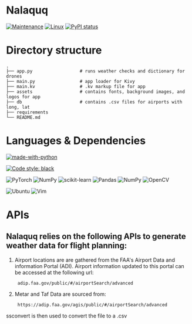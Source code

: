 # Nalaquq


[![Maintenance](https://img.shields.io/badge/Maintained%3F-yes-green.svg)](https://GitHub.com/Naereen/StrapDown.js/graphs/commit-activity) [![Linux](https://svgshare.com/i/Zhy.svg)](https://svgshare.com/i/Zhy.svg) [![PyPI status](https://img.shields.io/pypi/status/ansicolortags.svg)](https://pypi.python.org/pypi/ansicolortags/)



# Directory structure



    .
    ├── app.py                  # runs weather checks and dictionary for drones
    ├── main.py                 # app loader for Kivy
    ├── main.kv                 # .kv markup file for app
    ├── assets                  # contains fonts, background images, and logos for app
    ├── db                      # contains .csv files for airports with long, lat
    ├── requirements		
    └── README.md

# Languages & Dependencies 
[![made-with-python](https://img.shields.io/badge/Made%20with-Python-1f425f.svg)](https://www.python.org/)
 
[![Code style: black](https://img.shields.io/badge/code%20style-black-000000.svg)](https://github.com/psf/black)


![PyTorch](https://img.shields.io/badge/PyTorch-%23EE4C2C.svg?style=for-the-badge&logo=PyTorch&logoColor=white)
![NumPy](https://img.shields.io/badge/numpy-%23013243.svg?style=for-the-badge&logo=numpy&logoColor=white)
![scikit-learn](https://img.shields.io/badge/scikit--learn-%23F7931E.svg?style=for-the-badge&logo=scikit-learn&logoColor=white)
![Pandas](https://img.shields.io/badge/pandas-%23150458.svg?style=for-the-badge&logo=pandas&logoColor=white)
![NumPy](https://img.shields.io/badge/numpy-%23013243.svg?style=for-the-badge&logo=numpy&logoColor=white)
![OpenCV](https://img.shields.io/badge/opencv-%23white.svg?style=for-the-badge&logo=opencv&logoColor=white)

![Ubuntu](https://img.shields.io/badge/Ubuntu-E95420?style=for-the-badge&logo=ubuntu&logoColor=white) ![Vim](https://img.shields.io/badge/VIM-%2311AB00.svg?style=for-the-badge&logo=vim&logoColor=white)

# APIs  
## Nalaquq relies on the following APIs to generate weather data for flight planning: 

1. Airport locations are are gathered from the FAA's Airport Data and information Portal (ADI). Airport information updated to this portal can be accessed at the following url: 
 
		adip.faa.gov/public/#/airportSearch/advanced

2. Metar and Taf Data are sourced from: 

		https://adip.faa.gov/agis/public/#/airportSearch/advanced 


ssconvert is then used to convert the file to a .csv




